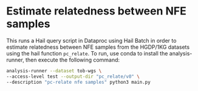# Estimate relatedness between NFE samples

This runs a Hail query script in Dataproc using Hail Batch in order to estimate relatedness between NFE samples from the HGDP/1KG datasets using the hail function `pc_relate`. To run, use conda to install the analysis-runner, then execute the following command:

```sh
analysis-runner --dataset tob-wgs \
--access-level test --output-dir "pc_relate/v0" \
--description "pc-relate nfe samples" python3 main.py
```
